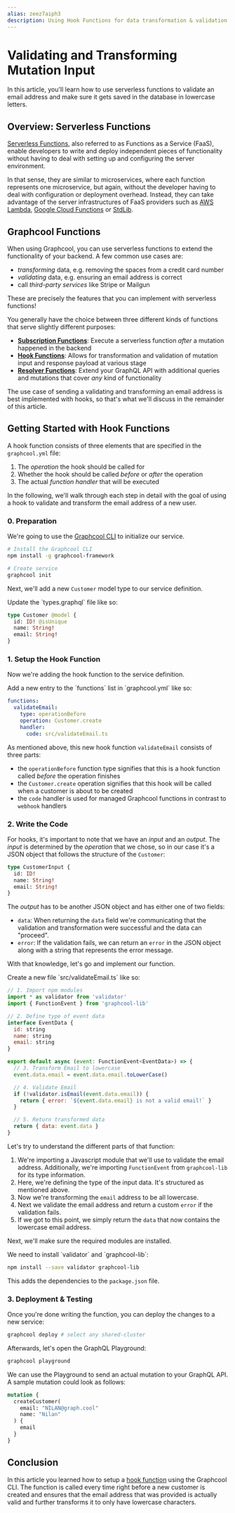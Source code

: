 ```yaml
---
alias: zeez7aiph3
description: Using Hook Functions for data transformation & validation
---
```


# Validating and Transforming Mutation Input

In this article, you'll learn how to use serverless functions to validate an email address and make sure it gets saved in the database in lowercase letters.

## Overview: Serverless Functions

[Serverless Functions](https://en.wikipedia.org/wiki/Serverless_computing), also referred to as Functions as a Service (FaaS), enable developers to write and deploy independent pieces of functionality without having to deal with setting up and configuring the server environment.

In that sense, they are similar to microservices, where each function represents one microservice, but again, without the developer having to deal with configuration or deployment overhead. Instead, they can take advantage of the server infrastructures of FaaS providers such as [AWS Lambda](https://serverless.com/framework/docs/providers/aws/guide/functions/), [Google Cloud Functions](https://cloud.google.com/functions/) or [StdLib](https://stdlib.com/).


## Graphcool Functions

When using Graphcool, you can use serverless functions to extend the functionality of your backend. A few common use cases are:

- _transforming_ data, e.g. removing the spaces from a credit card number
- _validating_ data, e.g. ensuring an email address is correct
- call _third-party services_ like Stripe or Mailgun

These are precisely the features that you can implement with serverless functions!

You generally have the choice between three different kinds of functions that serve slightly different purposes:

- [**Subscription Functions**](!alias-bboghez0go): Execute a serverless function _after_ a mutation happened in the backend
- [**Hook Functions**](!alias-pa6guruhaf): Allows for transformation and validation of mutation input and response payload at various stage
- [**Resolver Functions**](!alias-su6wu3yoo2): Extend your GraphQL API with additional queries and mutations that cover _any_ kind of functionality

The use case of sending a validating and transforming an email address is best implemented with hooks, so that's what we'll discuss in the remainder of this article.


## Getting Started with Hook Functions

A hook function consists of three elements that are specified in the `graphcool.yml` file:

1. The _operation_ the hook should be called for
2. Whether the hook should be called _before_ or _after_ the operation
3. The actual _function handler_ that will be executed

In the following, we'll walk through each step in detail with the goal of using a hook to validate and transform the email address of a new user.

### 0. Preparation

<Instruction>

We're going to use the [Graphcool CLI](https://www.npmjs.com/package/graphcool) to initialize our service.

```sh
# Install the Graphcool CLI
npm install -g graphcool-framework

# Create service
graphcool init
```

</Instruction>

Next, we'll add a new `Customer` model type to our service definition.

<Instruction>
Update the `types.graphql` file like so:

```graphql
type Customer @model {
  id: ID! @isUnique
  name: String!
  email: String!
}
```
</Instruction>

### 1. Setup the Hook Function

Now we're adding the hook function to the service definition.

<Instruction>
Add a new entry to the `functions` list in `graphcool.yml` like so:

```yaml
functions:
  validateEmail:
    type: operationBefore
    operation: Customer.create
    handler:
      code: src/validateEmail.ts
```
</Instruction>


As mentioned above, this new hook function `validateEmail` consists of three parts:

* the `operationBefore` function type signifies that this is a hook function called _before_ the operation finishes
* the `Customer.create` operation signifies that this hook will be called when a customer is about to be created
* the `code` handler is used for managed Graphcool functions in contrast to `webhook` handlers

### 2. Write the Code

For hooks, it's important to note that we have an _input_ and an _output_. The _input_ is determined by the _operation_ that we chose, so in our case it's a JSON object that follows the structure of the `Customer`:

```graphql
type CustomerInput {
  id: ID!
  name: String!
  email: String!
}
```

The _output_ has to be another JSON object and has either one of two fields:

- `data`: When returning the `data` field we're communicating that the validation and transformation were successful and the data can "proceed".
- `error`: If the validation fails, we can return an `error` in the JSON object along with a string that represents the error message.

With that knowledge, let's go and implement our function.

<Instruction>
Create a new file `src/validateEmail.ts` like so:

```js
// 1. Import npm modules
import * as validator from 'validator'
import { FunctionEvent } from 'graphcool-lib'

// 2. Define type of event data
interface EventData {
  id: string
  name: string
  email: string
}

export default async (event: FunctionEvent<EventData>) => {
  // 3. Transform Email to lowercase
  event.data.email = event.data.email.toLowerCase()

  // 4. Validate Email
  if (!validator.isEmail(event.data.email)) {
    return { error: `${event.data.email} is not a valid email!` }
  }

  // 5. Return transformed data
  return { data: event.data }
}
```

</Instruction>

Let's try to understand the different parts of that function:

1. We're importing a Javascript module that we'll use to validate the email address. Additionally, we're importing `FunctionEvent` from `graphcool-lib` for its type information.
2. Here, we're defining the type of the input data. It's structured as mentioned above.
2. Now we're transforming the `email` address to be all lowercase.
3. Next we validate the email address and return a custom `error` if the validation fails.
5. If we got to this point, we simply return the `data` that now contains the lowercase email address.

Next, we'll make sure the required modules are installed.


<Instruction>
We need to install `validator` and `graphcool-lib`:

```sh
npm install --save validator graphcool-lib
```

This adds the dependencies to the `package.json` file.
</Instruction>

### 3. Deployment & Testing

Once you're done writing the function, you can deploy the changes to a new service:

```sh
graphcool deploy # select any shared-cluster
```

Afterwards, let's open the GraphQL Playground:

```sh
graphcool playground
```

We can use the Playground to send an actual mutation to your GraphQL API. A sample mutation could look as follows:

   ```graphql
   mutation {
     createCustomer(
       email: "NILAN@graph.cool"
       name: "Nilan"
     ) {
       email
     }
   }
   ```

## Conclusion

In this article you learned how to setup a [hook function](!alias-pa6guruhaf) using the Graphcool CLI. The function is called every time right before a new customer is created and ensures that the email address that was provided is actually valid and further transforms it to only have lowercase characters.

